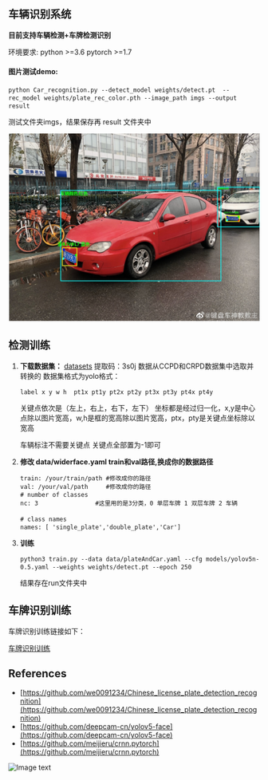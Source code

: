 ## 车辆识别系统

**目前支持车辆检测+车牌检测识别**

环境要求: python >=3.6  pytorch >=1.7

#### **图片测试demo:**

```
python Car_recognition.py --detect_model weights/detect.pt  --rec_model weights/plate_rec_color.pth --image_path imgs --output result
```

测试文件夹imgs，结果保存再 result 文件夹中

![Image text](image/test.jpg)

## **检测训练**

1. **下载数据集：**  [datasets](https://pan.baidu.com/s/1YSURJvo4v1N5x7NVsxEA_Q) 提取码：3s0j     数据从CCPD和CRPD数据集中选取并转换的
   数据集格式为yolo格式：

   ```
   label x y w h  pt1x pt1y pt2x pt2y pt3x pt3y pt4x pt4y
   ```

   关键点依次是（左上，右上，右下，左下）
   坐标都是经过归一化，x,y是中心点除以图片宽高，w,h是框的宽高除以图片宽高，ptx，pty是关键点坐标除以宽高

   车辆标注不需要关键点 关键点全部置为-1即可
2. **修改 data/widerface.yaml    train和val路径,换成你的数据路径**

   ```
   train: /your/train/path #修改成你的路径
   val: /your/val/path     #修改成你的路径
   # number of classes
   nc: 3                #这里用的是3分类，0 单层车牌 1 双层车牌 2 车辆

   # class names
   names: [ 'single_plate','double_plate','Car'] 

   ```
3. **训练**

   ```
   python3 train.py --data data/plateAndCar.yaml --cfg models/yolov5n-0.5.yaml --weights weights/detect.pt --epoch 250
   ```

   结果存在run文件夹中

## **车牌识别训练**

车牌识别训练链接如下：

[车牌识别训练](https://github.com/we0091234/crnn_plate_recognition)

## References

* [https://github.com/we0091234/Chinese_license_plate_detection_recognition](https://github.com/we0091234/Chinese_license_plate_detection_recognition)
* [https://github.com/deepcam-cn/yolov5-face](https://github.com/deepcam-cn/yolov5-face)
* [https://github.com/meijieru/crnn.pytorch](https://github.com/meijieru/crnn.pytorch)



![Image text](image/README/1.png)
